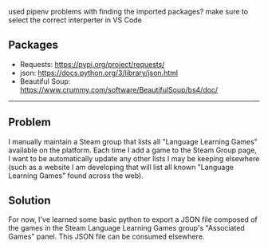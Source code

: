 used pipenv
problems with finding the imported packages? make sure to select the correct interperter in VS Code 

## Packages
- Requests: https://pypi.org/project/requests/
- json: https://docs.python.org/3/library/json.html
- Beautiful Soup: https://www.crummy.com/software/BeautifulSoup/bs4/doc/

- - - - - 
## Problem

I manually maintain a Steam group that lists all "Language Learning Games" available on the platform. Each time I add a game to the Steam Group page, I want to be automatically update any other lists I may be keeping elsewhere (such as a website I am developing that will list all known "Language Learning Games" found across the web).

## Solution

For now, I've learned some basic python to export a JSON file composed of the games in the Steam Language Learning Games group's "Associated Games" panel. This JSON file can be consumed elsewhere.